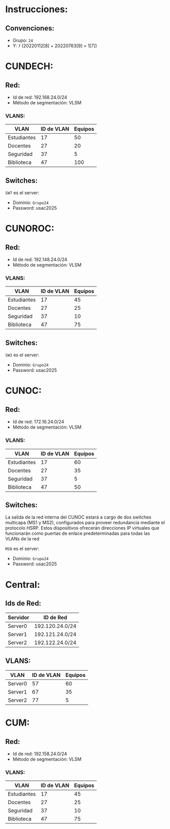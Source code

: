 # Instrucciones:

## Convenciones:
- Grupo: `24`
- Y: `7`  (20220112[8] + 20220763[9] = 1[7])

# CUNDECH:

## Red:

- Id de red: 192.168.24.0/24
- Método de segmentación: VLSM

### VLANS:

| VLAN          | ID de VLAN | Equipos  |
|---------------|------------|----------|
| Estudiantes   | 17         | 50       |
| Docentes      | 27         | 20       |
| Seguridad     | 37         | 5        |
| Biblioteca    | 47         | 100      |

## Switches:

`SW7` es el server:
- Dominio: `Grupo24`
- Password: usac2025

# CUNOROC:

## Red:

- Id de red: 192.148.24.0/24
- Método de segmentación: VLSM

### VLANS:

| VLAN          | ID de VLAN | Equipos  |
|---------------|------------|----------|
| Estudiantes   | 17         | 45       |
| Docentes      | 27         | 25       |
| Seguridad     | 37         | 10       |
| Biblioteca    | 47         | 75       |

## Switches:

`SW3` es el server:
- Dominio: `Grupo24`
- Password: usac2025

# CUNOC:

## Red:

- Id de red: 172.16.24.0/24
- Método de segmentación: VLSM

### VLANS:

| VLAN          | ID de VLAN | Equipos  |
|---------------|------------|----------|
| Estudiantes   | 17         | 60       |
| Docentes      | 27         | 35       |
| Seguridad     | 37         | 5        |
| Biblioteca    | 47         | 50       |

## Switches:

La salida de la red interna del CUNOC estará a cargo de dos switches multicapa (MS1 y
MS2), configurados para proveer redundancia mediante el protocolo HSRP. Estos
dispositivos ofrecerán direcciones IP virtuales que funcionarán como puertas de enlace
predeterminadas para todas las VLANs de la red

`MS0` es el server:
- Dominio: `Grupo24`
- Password: usac2025

# Central:

## Ids de Red:

| Servidor      | ID de Red       |
|---------------|-----------------|
| Server0       | 192.120.24.0/24 |
| Server1       | 192.121.24.0/24 |
| Server2       | 192.122.24.0/24 |

## VLANS:
| VLAN          | ID de VLAN | Equipos  |
|---------------|------------|----------|
| Server0       | 57         | 60       |
| Server1       | 67         | 35       |
| Server2       | 77         | 5        |

# CUM:

## Red:

- Id de red: 192.158.24.0/24
- Método de segmentación: VLSM

### VLANS:

| VLAN          | ID de VLAN | Equipos  |
|---------------|------------|----------|
| Estudiantes   | 17         | 45       |
| Docentes      | 27         | 25       |
| Seguridad     | 37         | 10       |
| Biblioteca    | 47         | 75       |